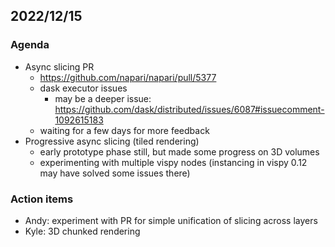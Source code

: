 ## 2022/12/15

### Agenda

- Async slicing PR
    - https://github.com/napari/napari/pull/5377
    - dask executor issues
        - may be a deeper issue: https://github.com/dask/distributed/issues/6087#issuecomment-1092615183
    - waiting for a few days for more feedback
- Progressive async slicing (tiled rendering)
    - early prototype phase still, but made some progress on 3D volumes
    - experimenting with multiple vispy nodes (instancing in vispy 0.12 may have solved some issues there)

### Action items

- Andy: experiment with PR for simple unification of slicing across layers
- Kyle: 3D chunked rendering
